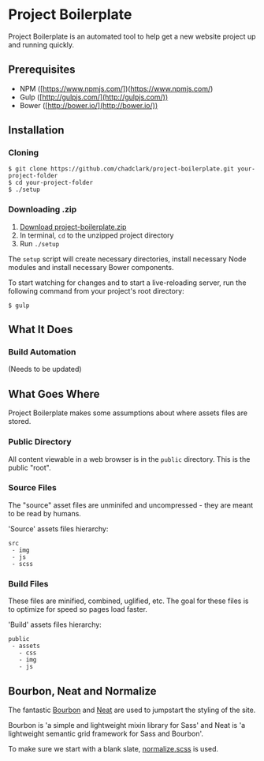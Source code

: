 # Project Boilerplate

Project Boilerplate is an automated tool to help get a new website project up and running quickly.

## Prerequisites

- NPM ([https://www.npmjs.com/])(https://www.npmjs.com/)
- Gulp ([http://gulpjs.com/](http://gulpjs.com/))
- Bower ([http://bower.io/](http://bower.io/))

## Installation

### Cloning

```
$ git clone https://github.com/chadclark/project-boilerplate.git your-project-folder
$ cd your-project-folder
$ ./setup
```

### Downloading .zip

1. [Download project-boilerplate.zip](https://github.com/chadclark/project-boilerplate/archive/master.zip)
2. In terminal, `cd` to the unzipped project directory
3. Run `./setup`

The `setup` script will create necessary directories, install necessary Node modules and install necessary Bower components.

To start watching for changes and to start a live-reloading server, run the following command from your project's root directory:

	$ gulp

## What It Does


### Build Automation

(Needs to be updated)

## What Goes Where

Project Boilerplate makes some assumptions about where assets files are stored.

### Public Directory

All content viewable in a web browser is in the `public` directory. This is the public "root".

### Source Files
The "source" asset files are unminifed and uncompressed - they are meant to be read by humans.

'Source' assets files hierarchy:

~~~
src
 - img
 - js
 - scss
~~~

### Build Files
These files are minified, combined, uglified, etc. The goal for these files is to optimize for speed so pages load faster.

'Build' assets files hierarchy:

~~~
public
 - assets
   - css
   - img
   - js
~~~

## Bourbon, Neat and Normalize

The fantastic [Bourbon](http://bourbon.io/) and [Neat](http://neat.bourbon.io/) are used to jumpstart the styling of the site.

Bourbon is 'a simple and lightweight mixin library for Sass' and Neat is 'a lightweight semantic grid framework for Sass and Bourbon'.

To make sure we start with a blank slate, [normalize.scss](https://github.com/kristerkari/normalize.scss) is used.
